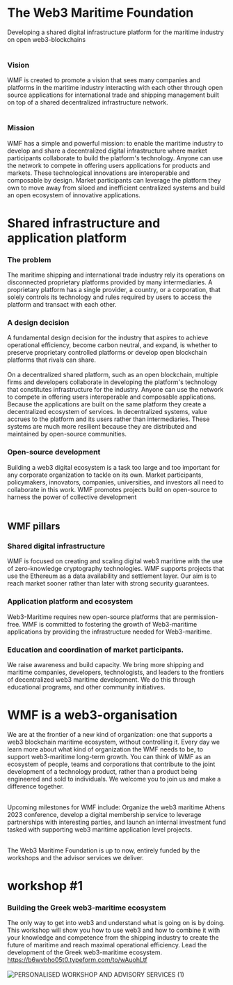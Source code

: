 # The Web3 Maritime Foundation 
Developing a shared digital infrastructure platform for the maritime industry on open web3-blockchains<br><br>

### Vision
WMF is created to promote a vision that sees many companies and platforms in the maritime industry interacting with each other through open source applications for international trade and shipping management built on top of a shared decentralized infrastructure network.<br><br>
### Mission
WMF has a simple and powerful mission: to enable the maritime industry to develop and share a decentralized digital infrastructure where market participants collaborate to build the platform's technology. Anyone can use the network to compete in offering users applications for products and markets. These technological innovations are interoperable and composable by design. Market participants can leverage the platform they own to move away from siloed and inefficient centralized systems and build an open ecosystem of innovative applications. 

# Shared infrastructure and application platform
### The problem
The maritime shipping and international trade industry rely its operations on disconnected proprietary platforms provided by many intermediaries. 
A proprietary platform has a single provider, a country, or a corporation, that solely controls its technology and rules required by users to access the platform and transact with each other. 
### A design decision
A fundamental design decision for the industry that aspires to achieve operational efficiency, become carbon neutral, and expand, is whether to preserve proprietary controlled platforms or develop open blockchain platforms that rivals can share. <br><br>
On a decentralized shared platform, such as an open blockchain, multiple firms and developers collaborate in developing the platform's technology that constitutes infrastructure for the industry. Anyone can use the network to compete in offering users interoperable and composable applications. Because the applications are built on the same platform they create a decentralized ecosystem of services. In decentralized systems, value accrues to the platform and its users rather than intermediaries. These systems are much more resilient because they are distributed and maintained by open-source communities.
###  Open-source development
Building a web3 digital ecosystem is a task too large and too important for any corporate organization to tackle on its own. Market participants, policymakers, innovators, companies, universities, and investors all need to collaborate in this work. WMF promotes projects build on open-source to harness the power of collective development <br><br> 

 
## WMF pillars

### Shared digital infrastructure
WMF is focused on creating and scaling digital web3 maritime with the use of zero-knowledge cryptography technologies. WMF supports projects that use the Ethereum as a data availability and settlement layer. Our aim is to reach market sooner rather than later with strong security guarantees. 
### Application platform and ecosystem 
Web3-Maritime requires new open-source platforms that are permission-free. WMF is committed to fostering the growth of Web3-maritime applications by providing the infrastructure needed for Web3-maritime. 
### Education and coordination of market participants.<br>
We raise awareness and build capacity. We bring more shipping and maritime companies, developers, technologists, and leaders to the frontiers of decentralized web3 maritime development. We do this through educational programs, and other community initiatives.<br> 

# WMF is a web3-organisation
We are at the frontier of a new kind of organization: one that supports a web3 blockchain maritime ecosystem, without controlling it. Every day we learn more about what kind of organization the WMF needs to be, to support web3-maritime long-term growth.
You can think of WMF as an ecosystem of people, teams and corporations that contribute to the joint development of a technology product, rather than a product being engineered and sold to individuals. We welcome you to join us and make a difference together.<br><br>

Upcoming milestones for WMF include: Organize the web3 maritime Athens 2023 conference, develop a digital membership service to leverage partnerships with interesting parties, and launch an internal investment fund tasked with supporting web3 maritime application level projects.<br><br>

The Web3 Maritime Foundation is up to now, entirely funded by the workshops and the advisor services we deliver.

# workshop #1
### Building the Greek web3-maritime ecosystem 
The only way to get into web3 and understand what is going on is by doing. This workshop will show you how to use web3 and how to combine it with your knowledge and competence from the shipping industry to create the future of maritime and reach maximal operational efficiency. Lead the development of the Greek web3-maritime ecosystem.<br>
https://b6wvbho05t0.typeform.com/to/wAuohLtf <br><br>
![PERSONALISED WORKSHOP AND ADVISORY SERVICES (1)](https://user-images.githubusercontent.com/80890815/174136331-1e526214-85a9-4c39-9637-528bc089107c.png)
<br><br>







